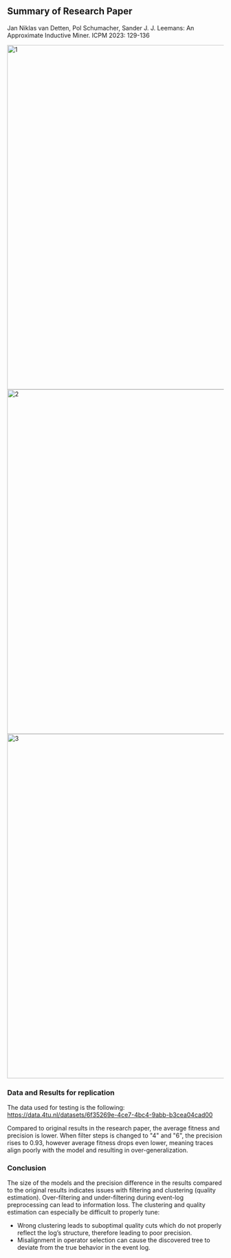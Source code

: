 ## Summary of Research Paper

Jan Niklas van Detten, Pol Schumacher, Sander J. J. Leemans: An Approximate Inductive Miner. ICPM 2023: 129-136

<img width="800" alt="1" src="https://github.com/user-attachments/assets/4ae2f32e-73fb-431c-acd4-0f99a14aa78f" />
<img width="800" alt="2" src="https://github.com/user-attachments/assets/8781359e-e311-4175-83a5-94d0fcdccec4" />
<img width="800" alt="3" src="https://github.com/user-attachments/assets/6bb09169-8642-49ee-9b85-ec6f57b3367f" />

### Data and Results for replication
The data used for testing is the following:
https://data.4tu.nl/datasets/6f35269e-4ce7-4bc4-9abb-b3cea04cad00

Compared to original results in the research paper, the average fitness and precision is lower.
When filter steps is changed to "4" and "6", the precision rises to 0.93, however average fitness drops even lower, meaning traces align poorly with the model and resulting in over-generalization.

### Conclusion
The size of the models and the precision difference in the results compared to the original results indicates issues with filtering and clustering (quality estimation).
Over-filtering and under-filtering during event-log preprocessing can lead to information loss.
The clustering and quality estimation can especially be difficult to properly tune:
- Wrong clustering leads to suboptimal quality cuts which do not properly reflect the log’s structure, therefore leading to poor precision.
- Misalignment in operator selection can cause the discovered tree to deviate from the true behavior in the event log.
